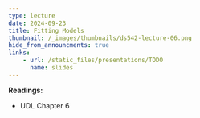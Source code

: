 ```yaml
---
type: lecture
date: 2024-09-23
title: Fitting Models
thumbnail: /_images/thumbnails/ds542-lecture-06.png
hide_from_announcments: true
links:
    - url: /static_files/presentations/TODO
      name: slides
---
```

**Readings:**
- UDL Chapter 6

